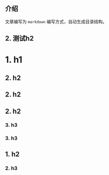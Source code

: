## 介绍

文章编写为 `markdown` 编写方式，自动生成目录结构。

## 2. 测试h2

# 1. h1

## 2. h2

## 2. h2

## 2. h2

### 3. h3

### 3. h3

## 1. h2

### 2. h3
